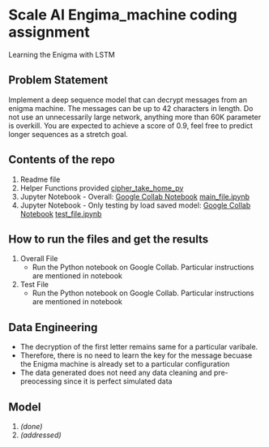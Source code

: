 # Scale AI Engima_machine coding assignment
Learning the Enigma with LSTM
## Problem Statement ##

Implement a deep sequence model that can decrypt messages from an enigma machine. The messages can be up to 42 characters in length. Do not use an unnecessarily large network, anything more than 60K parameter is overkill.
You are expected to achieve a score of 0.9, feel free to predict longer sequences as a stretch goal.

## Contents of the repo ##

1. Readme file
2. Helper Functions provided [cipher_take_home_py]()
3. Jupyter Notebook - Overall: [Google Collab Notebook]() [main_file.ipynb]()
4. Jupyter Notebook - Only testing by load saved model: [Google Collab Notebook]() [test_file.ipynb]()


## How to run the files and get the results ##

1. Overall File
    * Run the Python notebook on Google Collab. Particular instructions are mentioned in notebook
2. Test File
    * Run the Python notebook on Google Collab. Particular instructions are mentioned in notebook

## Data Engineering ##

- The decryption of the first letter remains same for a particular varibale.
- Therefore, there is no need to learn the key for the message becuase the Enigma machine is already set to a particular configuration
- The data generated does not need any data cleaning and pre-preocessing since it is perfect simulated data

## Model ##

1)   *(done)*
2)  *(addressed)*

